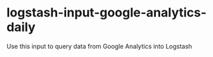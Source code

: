 # logstash-input-google-analytics-daily
Use this input to query data from Google Analytics into Logstash
